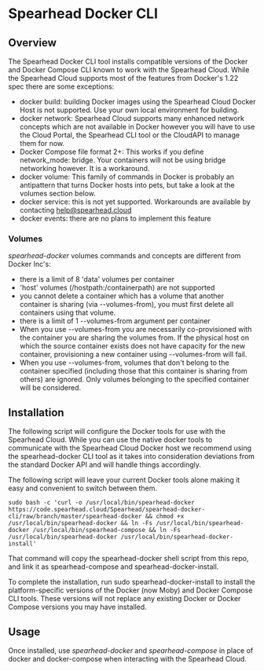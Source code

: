 # Spearhead Docker CLI

## Overview
The Spearhead Docker CLI tool installs compatible versions of the Docker and Docker Compose CLI known to work with the Spearhead Cloud. While the Spearhead Cloud supports most of the features from Docker's 1.22 spec there are some exceptions:

* docker build: building Docker images using the Spearhead Cloud Docker Host is not supported. Use your own local environment for building.
* docker network: Spearhead Cloud supports many enhanced network concepts which are not available in Docker however you will have to use the Cloud Portal, the Spearhead CLI tool or the CloudAPI to manage them for now.
* Docker Compose file format 2+: This works  if you define network_mode: bridge. Your containers will not be using bridge networking however. It is a workaround.
* docker volume: This family of commands in Docker is probably an antipattern that turns Docker hosts into pets, but take a look at the volumes section below.
* docker service: this is not yet supported. Workarounds are available by contacting [help@spearhead.cloud](mailto:help@spearhead.cloud)
* docker events: there are no plans to implement this feature

### Volumes
*spearhead-docker* volumes commands and concepts are different from Docker Inc's:

* there is a limit of 8 'data' volumes per container
* 'host' volumes (/hostpath:/containerpath) are not supported
* you cannot delete a container which has a volume that another container is sharing (via --volumes-from), you must first delete all containers using that volume.
* there is a limit of 1 --volumes-from argument per container
* When you use --volumes-from you are necessarily co-provisioned with the container you are sharing the volumes from. If the physical host on which the source container exists does not have capacity for the new container, provisioning a new container using --volumes-from will fail.
* When you use --volumes-from, volumes that don't belong to the container specified (including those that this container is sharing from others) are ignored. Only volumes belonging to the specified container will be considered.

## Installation
The following script will configure the Docker tools for use with the Spearhead Cloud. While you can use the native docker tools to communicate with the Spearhead Cloud Docker host we recommend using the spearhead-docker CLI tool as it takes into consideration deviations from the standard Docker API and will handle things accordingly.

The following script will leave your current Docker tools alone making it easy and convenient to switch between them.

```
sudo bash -c 'curl -o /usr/local/bin/spearhead-docker https://code.spearhead.cloud/Spearhead/spearhead-docker-cli/raw/branch/master/spearhead-docker && chmod +x /usr/local/bin/spearhead-docker && ln -Fs /usr/local/bin/spearhead-docker /usr/local/bin/spearhead-compose && ln -Fs /usr/local/bin/spearhead-docker /usr/local/bin/spearhead-docker-install'
```

That command will copy the spearhead-docker shell script from this repo, and link it as spearhead-compose and spearhead-docker-install.

To complete the installation, run sudo spearhead-docker-install to install the platform-specific versions of the Docker (now Moby) and Docker Compose CLI tools. These versions will not replace any existing Docker or Docker Compose versions you may have installed.

## Usage
Once installed, use *spearhead-docker* and *spearhead-compose* in place of docker and docker-compose when interacting with the Spearhead Cloud.
